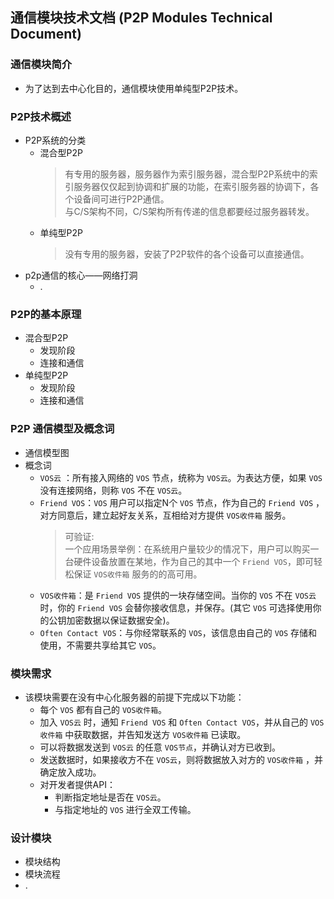 ## 通信模块技术文档 (P2P Modules Technical Document)

### 通信模块简介
* 为了达到去中心化目的，通信模块使用单纯型P2P技术。

### P2P技术概述
* P2P系统的分类
    * 混合型P2P
        >有专用的服务器，服务器作为索引服务器，混合型P2P系统中的索引服务器仅仅起到协调和扩展的功能，在索引服务器的协调下，各个设备间可进行P2P通信。</br>
        与C/S架构不同，C/S架构所有传递的信息都要经过服务器转发。
    * 单纯型P2P
        >没有专用的服务器，安装了P2P软件的各个设备可以直接通信。
* p2p通信的核心——网络打洞
    * .

### P2P的基本原理
* 混合型P2P
    * 发现阶段
    * 连接和通信
* 单纯型P2P
    * 发现阶段
    * 连接和通信
### P2P 通信模型及概念词
* 通信模型图
* 概念词
    * `VOS云` ：所有接入网络的 `VOS` 节点，统称为 `VOS云`。为表达方便，如果 `VOS` 没有连接网络，则称 `VOS` 不在 `VOS云`。
    * `Friend VOS`：`VOS` 用户可以指定N个 `VOS` 节点，作为自己的 `Friend VOS` ，对方同意后，建立起好友关系，互相给对方提供 `VOS收件箱` 服务。
        > 可验证:</br>
        一个应用场景举例：在系统用户量较少的情况下，用户可以购买一台硬件设备放置在某地，作为自己的其中一个 `Friend VOS`，即可轻松保证 `VOS收件箱` 服务的的高可用。
    * `VOS收件箱`：是 `Friend VOS` 提供的一块存储空间。当你的 `VOS` 不在 `VOS云` 时，你的 `Friend VOS` 会替你接收信息，并保存。(其它 `VOS` 可选择使用你的公钥加密数据以保证数据安全)。
    * `Often Contact VOS`：与你经常联系的 `VOS`，该信息由自己的 `VOS` 存储和使用，不需要共享给其它 `VOS`。
### 模块需求
* 该模块需要在没有中心化服务器的前提下完成以下功能：
    * 每个 `VOS` 都有自己的 `VOS收件箱`。
    * 加入 `VOS云` 时，通知 `Friend VOS` 和 `Often Contact VOS`，并从自己的 `VOS收件箱` 中获取数据，并告知发送方 `VOS收件箱` 已读取。
    * 可以将数据发送到 `VOS云` 的任意 `VOS节点`，并确认对方已收到。
    * 发送数据时，如果接收方不在 `VOS云`，则将数据放入对方的 `VOS收件箱` ，并确定放入成功。
    * 对开发者提供API：
        * 判断指定地址是否在 `VOS云`。
        * 与指定地址的 `VOS` 进行全双工传输。
### 设计模块
* 模块结构
* 模块流程
* .